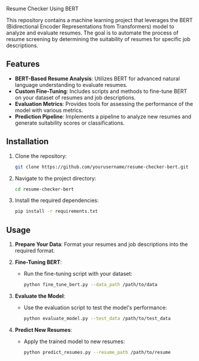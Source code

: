 Resume Checker Using BERT

This repository contains a machine learning project that leverages the BERT (Bidirectional Encoder Representations from Transformers) model to analyze and evaluate resumes. The goal is to automate the process of resume screening by determining the suitability of resumes for specific job descriptions.

## Features

- **BERT-Based Resume Analysis**: Utilizes BERT for advanced natural language understanding to evaluate resumes.
- **Custom Fine-Tuning**: Includes scripts and methods to fine-tune BERT on your dataset of resumes and job descriptions.
- **Evaluation Metrics**: Provides tools for assessing the performance of the model with various metrics.
- **Prediction Pipeline**: Implements a pipeline to analyze new resumes and generate suitability scores or classifications.

## Installation

1. Clone the repository:
   ```bash
   git clone https://github.com/yourusername/resume-checker-bert.git
   ```

2. Navigate to the project directory:
   ```bash
   cd resume-checker-bert
   ```

3. Install the required dependencies:
   ```bash
   pip install -r requirements.txt
   ```

## Usage

1. **Prepare Your Data**: Format your resumes and job descriptions into the required format.

2. **Fine-Tuning BERT**:
   - Run the fine-tuning script with your dataset:
     ```bash
     python fine_tune_bert.py --data_path /path/to/data
     ```

3. **Evaluate the Model**:
   - Use the evaluation script to test the model's performance:
     ```bash
     python evaluate_model.py --test_data /path/to/test_data
     ```

4. **Predict New Resumes**:
   - Apply the trained model to new resumes:
     ```bash
     python predict_resumes.py --resume_path /path/to/resume
     ```
